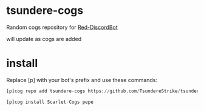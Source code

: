 # tsundere-cogs

Random cogs repository for [Red-DiscordBot](https://github.com/Twentysix26/Red-DiscordBot) 

will update as cogs are added

# install
Replace [p] with your bot's prefix and use these commands:

```python
[p]cog repo add tsundere-cogs https://github.com/TsundereStrike/tsundere-cogs
```

```python
[p]cog install Scarlet-Cogs pepe
```
